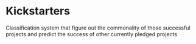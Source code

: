 # Kickstarters
Classification system that figure out the commonality of those successful projects and predict the success of other currently pledged projects
